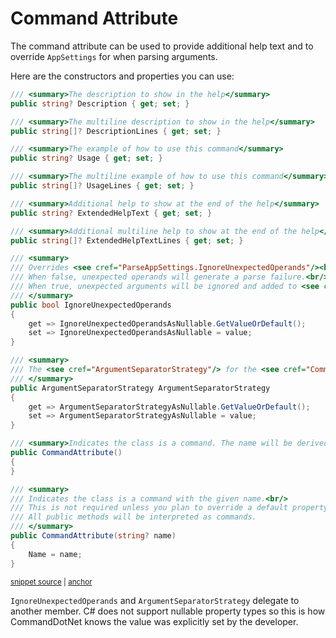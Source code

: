 # Command Attribute

The command attribute can be used to provide additional help text and to override `AppSettings` for when parsing arguments.

Here are the constructors and properties you can use:

<!-- snippet: CommandAttribute-properties -->
<a id='snippet-commandattribute-properties'></a>
```c#
/// <summary>The description to show in the help</summary>
public string? Description { get; set; }

/// <summary>The multiline description to show in the help</summary>
public string[]? DescriptionLines { get; set; }

/// <summary>The example of how to use this command</summary>
public string? Usage { get; set; }

/// <summary>The multiline example of how to use this command</summary>
public string[]? UsageLines { get; set; }

/// <summary>Additional help to show at the end of the help</summary>
public string? ExtendedHelpText { get; set; }

/// <summary>Additional multiline help to show at the end of the help</summary>
public string[]? ExtendedHelpTextLines { get; set; }

/// <summary>
/// Overrides <see cref="ParseAppSettings.IgnoreUnexpectedOperands"/><br/>
/// When false, unexpected operands will generate a parse failure.<br/>
/// When true, unexpected arguments will be ignored and added to <see cref="ParseResult.RemainingOperands"/><br/>
/// </summary>
public bool IgnoreUnexpectedOperands
{
    get => IgnoreUnexpectedOperandsAsNullable.GetValueOrDefault();
    set => IgnoreUnexpectedOperandsAsNullable = value;
}

/// <summary>
/// The <see cref="ArgumentSeparatorStrategy"/> for the <see cref="Command"/>
/// </summary>
public ArgumentSeparatorStrategy ArgumentSeparatorStrategy
{
    get => ArgumentSeparatorStrategyAsNullable.GetValueOrDefault();
    set => ArgumentSeparatorStrategyAsNullable = value;
}

/// <summary>Indicates the class is a command. The name will be derived from the class name.</summary>
public CommandAttribute()
{
}

/// <summary>
/// Indicates the class is a command with the given name.<br/>
/// This is not required unless you plan to override a default property of the command.<br/>
/// All public methods will be interpreted as commands.
/// </summary>
public CommandAttribute(string? name)
{
    Name = name;
}
```
<sup><a href='https://github.com/bilal-fazlani/commanddotnet/blob/master/CommandDotNet/CommandAttribute.cs#L14-L67' title='Snippet source file'>snippet source</a> | <a href='#snippet-commandattribute-properties' title='Start of snippet'>anchor</a></sup>
<!-- endSnippet -->

`IgnoreUnexpectedOperands` and `ArgumentSeparatorStrategy` delegate to another member. C# does not support nullable property types so this is how CommandDotNet knows the value was explicitly set by the developer.
